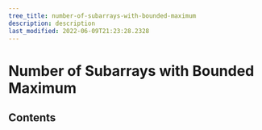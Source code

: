 ```yaml
---
tree_title: number-of-subarrays-with-bounded-maximum
description: description
last_modified: 2022-06-09T21:23:28.2328
---
```


# Number of Subarrays with Bounded Maximum

## Contents
